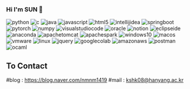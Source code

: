 ### Hi I'm SUN 👋


![python](https://img.shields.io/badge/Python-3776AB?logo=python&logoColor=white)
![c](https://img.shields.io/badge/C%2FC%2B%2B-A8B9CC?logo=c&logoColor=white)
![java](https://img.shields.io/badge/java-FF9E0F?logo=java&logoColor=white)
![javascript](https://img.shields.io/badge/javascript-F7DF1E?logo=javascript&logoColor=red)
![html5](https://img.shields.io/badge/html5-E34F26?logo=html5&logoColor=white)
![intellijidea](https://img.shields.io/badge/IntelliJ%20IDEA-000000?logo=intellijidea&logoColor=white)
![springboot](https://img.shields.io/badge/Spring%20Boot-6DB33F?logo=springboot&logoColor=white)
![pytorch](https://img.shields.io/badge/PyTorch-EE4C2C?logo=pytorch&logoColor=white)
![numpy](https://img.shields.io/badge/Numpy-013243?logo=numpy&logoColor=white)
![visualstudiocode](https://img.shields.io/badge/V.S.Code-013243?logo=visualstudiocode&logoColor=white)
![oracle](https://img.shields.io/badge/Oracle-F80000?logo=oracle&logoColor=white)
![notion](https://img.shields.io/badge/Notion-000000?logo=notion&logoColor=white)
![eclipseide](https://img.shields.io/badge/Eclipse%20IDE-2C2255?logo=eclipseide&logoColor=white)
![anaconda](https://img.shields.io/badge/Anaconda-44A833?logo=anaconda&logoColor=white)
![apachetomcat](https://img.shields.io/badge/Apache%20Tomcat-F8DC75?logo=apachetomcat&logoColor=black)
![apachespark](https://img.shields.io/badge/Apache%20Spark-E25A1C?logo=apachespark&logoColor=white)
![windows10](https://img.shields.io/badge/windows10-0078D6?logo=windows10&logoColor=white)
![macos](https://img.shields.io/badge/macOS-000000?logo=macos&logoColor=white)
![vmware](https://img.shields.io/badge/VMware-%23607078?logo=vmware&logoColor=white)
![linux](https://img.shields.io/badge/Linux-FCC624?logo=linux&logoColor=black)
![jquery](https://img.shields.io/badge/jQuery-0769AD?logo=jquery&logoColor=white)
![googlecolab](https://img.shields.io/badge/Google%20Colab-F9AB00?logo=googlecolab&logoColor=white)
![amazonaws](https://img.shields.io/badge/AWS-232F3E?logo=amazonaws&logoColor=white)
![postman](https://img.shields.io/badge/Postman-FF6C37?style=flat&logo=postman&logoColor=white)
![ocaml](https://img.shields.io/badge/OCaml-EC6813?logo=ocaml&logoColor=white)


## To Contact
#blog : <href>https://blog.naver.com/nmnm1419</href>
#mail : kshk08@hanyang.ac.kr

<!--
**HiImSUN/HiImSUN** is a ✨ _special_ ✨ repository because its `README.md` (this file) appears on your GitHub profile.

Here are some ideas to get you started:

- 🔭 I’m currently working on ...
- 🌱 I’m currently learning ...
- 👯 I’m looking to collaborate on ...
- 🤔 I’m looking for help with ...
- 💬 Ask me about ...
- 📫 How to reach me: ...
- 😄 Pronouns: ...
- ⚡ Fun fact: ...
-->
